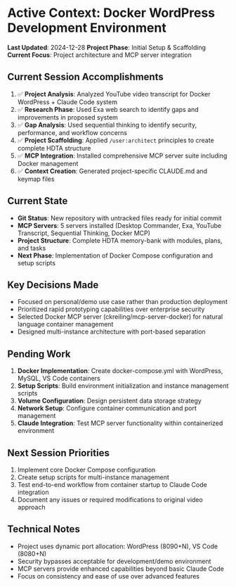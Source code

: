 # Active Context: Docker WordPress Development Environment

**Last Updated**: 2024-12-28
**Project Phase**: Initial Setup & Scaffolding
**Current Focus**: Project architecture and MCP server integration

## Current Session Accomplishments
1. ✅ **Project Analysis**: Analyzed YouTube video transcript for Docker WordPress + Claude Code system
2. ✅ **Research Phase**: Used Exa web search to identify gaps and improvements in proposed system
3. ✅ **Gap Analysis**: Used sequential thinking to identify security, performance, and workflow concerns
4. ✅ **Project Scaffolding**: Applied `/user:architect` principles to create complete HDTA structure
5. ✅ **MCP Integration**: Installed comprehensive MCP server suite including Docker management
6. ✅ **Context Creation**: Generated project-specific CLAUDE.md and keymap files

## Current State
- **Git Status**: New repository with untracked files ready for initial commit
- **MCP Servers**: 5 servers installed (Desktop Commander, Exa, YouTube Transcript, Sequential Thinking, Docker MCP)
- **Project Structure**: Complete HDTA memory-bank with modules, plans, and tasks
- **Next Phase**: Implementation of Docker Compose configuration and setup scripts

## Key Decisions Made
- Focused on personal/demo use case rather than production deployment
- Prioritized rapid prototyping capabilities over enterprise security
- Selected Docker MCP server (ckreiling/mcp-server-docker) for natural language container management
- Designed multi-instance architecture with port-based separation

## Pending Work
1. **Docker Implementation**: Create docker-compose.yml with WordPress, MySQL, VS Code containers
2. **Setup Scripts**: Build environment initialization and instance management scripts  
3. **Volume Configuration**: Design persistent data storage strategy
4. **Network Setup**: Configure container communication and port management
5. **Claude Integration**: Test MCP server functionality within containerized environment

## Next Session Priorities
1. Implement core Docker Compose configuration
2. Create setup scripts for multi-instance management
3. Test end-to-end workflow from container startup to Claude Code integration
4. Document any issues or required modifications to original video approach

## Technical Notes
- Project uses dynamic port allocation: WordPress (8090+N), VS Code (8080+N)
- Security bypasses acceptable for development/demo environment
- MCP servers provide enhanced capabilities beyond basic Claude Code
- Focus on consistency and ease of use over advanced features